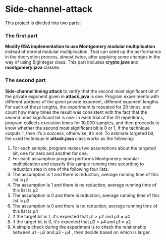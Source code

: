 # Side-channel-attack
This project is divided into two parts:

### The first part
**Modify RSA implementation to use Montgomery modular multiplication** instead of normal modular multiplication.
That can seed up the performance in the decryption process, almost twice, after applying some changes in the way of using BigInteger class.
This part includes **crypto.java** and **montgomery.java** classes.

### The second part
**Side-channel timing attack** to verify that the second most significant bit of the private exponent given in **attack.java** is one.
Program experiments with different portions of the given private exponent, different exponent lengths.
For each of these lengths, the experiment is repeated for 20 times, and count how many times the result was consistent with the fact that the second most significant bit is one.
In each trial of the 20 repetitions, program collects execution times for 10,000 samples, and then proceeds to know whether the second most significant bit is 0 or 1, if the technique outputs 1, then it’s a success, otherwise, it’s not.
To estimate targeted bit, the used technique in **attack.java** class works as the following:

1. For each sample, program makes two assumptions about the targeted bit, one for zero and another for one.
2. For each assumption program performs Montgomery modular multiplication and classify this sample running time according to reduction step in one of the following four lists:
3. The assumption is 1 and there is reduction, average running time of this list is μ1
4. The assumption is 1 and there is no reduction, average running time of this list is μ2
5. The assumption is 0 and there is reduction, average running time of this list is μ3
6. The assumption is 0 and there is no reduction, average running time of this list is μ4
7. If the target bit is 1, it's expected that μ1 > μ2 and μ3 ≈ μ4
8. If the target bit is 0, it's expected that μ3 > μ4 and μ1 ≈ μ2
9. A simple check during the experiment is to check the relationship between μ1 - μ2 and μ3 - μ4 , then decide based on which is larger.
